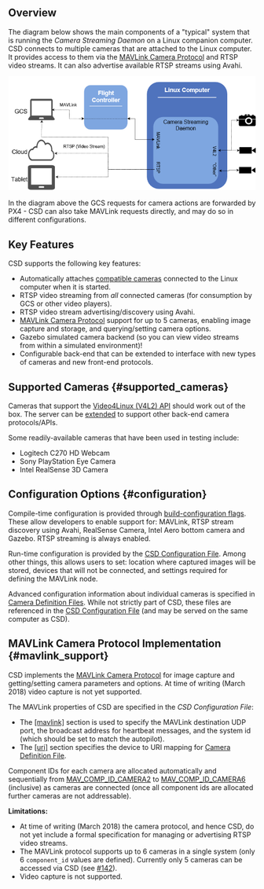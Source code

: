 ## Overview

The diagram below shows the main components of a "typical" system that is running the *Camera Streaming Daemon* on a Linux companion computer.
CSD connects to multiple cameras that are attached to the Linux computer. 
It provides access to them via the [MAVLink Camera Protocol](https://mavlink.io/en/protocol/camera.html) and RTSP video streams. It can also advertise available RTSP streams using Avahi. 

![Camera streaming daemon overview](../../assets/camera_streaming_daemon_overview.png)

In the diagram above the GCS requests for camera actions are forwarded by PX4 - CSD can also take MAVLink requests directly, and may do so in different configurations.


## Key Features

CSD supports the following key features:

* Automatically attaches [compatible cameras](#supported_cameras) connected to the Linux computer when it is started.
* RTSP video streaming from *all* connected cameras (for consumption by GCS or other video players).
* RTSP video stream advertising/discovery using Avahi.
* [MAVLink Camera Protocol](#mavlink_support) support for up to 5 cameras, enabling image capture and storage, and querying/setting camera options. <!-- but not yet video capture - Mar 2018 -->
* Gazebo simulated camera backend (so you can view video streams from within a simulated environment)!
* Configurable back-end that can be extended to interface with new types of cameras and new front-end protocols.


## Supported Cameras {#supported_cameras}

Cameras that support the [Video4Linux (V4L2) API](https://linuxtv.org/downloads/v4l-dvb-apis/uapi/v4l/v4l2.html) should work out of the box. 
The server can be [extended](../guide/extending_csd.md) to support other back-end camera protocols/APIs.

Some readily-available cameras that have been used in testing include: 
* Logitech C270 HD Webcam
* Sony PlayStation Eye Camera
* Intel RealSense 3D Camera

## Configuration Options {#configuration}

Compile-time configuration is provided through [build-configuration flags](../getting_started/building_installation.md#configure). These allow developers to enable support for: MAVLink, RTSP stream discovery using Avahi, RealSense Camera, Intel Aero bottom camera and Gazebo. RTSP streaming is always enabled.

Run-time configuration is provided by the [CSD Configuration File](../guide/configuration_file.md). Among other things, this allows users to set: location where captured images will be stored, devices that will not be connected, and settings required for defining the MAVLink node.

Advanced configuration information about individual cameras is specified in [Camera Definition Files](../guide/camera_definition_file.md). While not strictly part of CSD, these files are referenced in the [CSD Configuration File](../guide/configuration_file.md#uri) (and may be served on the same computer as CSD).


## MAVLink Camera Protocol Implementation {#mavlink_support}

CSD implements the [MAVLink Camera Protocol](https://mavlink.io/en/protocol/camera.html) for image capture and getting/setting camera parameters and options. At time of writing (March 2018) video capture is not yet supported.

The MAVLink properties of CSD are specified in the *CSD Configuration File*:
* The [\[mavlink\]](../guide/configuration_file.md#mavlink) section is used to specify the MAVLink destination UDP port, the broadcast address for heartbeat messages, and the system id (which should be set to match the autopilot).
* The [\[uri\]](../guide/configuration_file.md#uri) section specifies the device to URI mapping for [Camera Definition File](../guide/camera_definition_file.md).

Component IDs for each camera are allocated automatically and sequentially from [MAV_COMP_ID_CAMERA2](https://mavlink.io/en/messages/common.html#MAV_COMP_ID_CAMERA2) to [MAV_COMP_ID_CAMERA6](https://mavlink.io/en/messages/common.html#MAV_COMP_ID_CAMERA6) (inclusive) as cameras are connected (once all component ids are allocated further cameras are not addressable).

**Limitations:**

* At time of writing (March 2018) the camera protocol, and hence CSD, do not yet include a formal specification for managing or advertising RTSP video streams.
* The MAVLink protocol supports up to 6 cameras in a single system (only 6 `component_id` values are defined). Currently only 5 cameras can be accessed via CSD (see [#142](https://github.com/intel/camera-streaming-daemon/issues/142)).
* Video capture is not supported.
